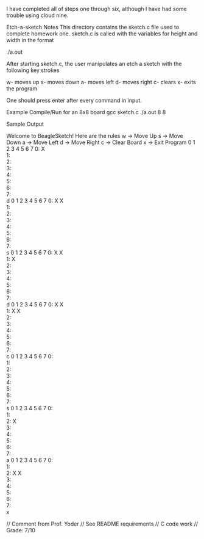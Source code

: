I have completed all of steps one through six, although I have had some trouble using cloud nine.


Etch-a-sketch Notes
This directory contains the sketch.c file used to complete homework one. sketch.c
is called with the variables for height and width in the format

./a.out <height> <width>

After starting sketch.c, the user manipulates an etch a sketch with the following key strokes

w- moves up
s- moves down
a- moves left
d- moves right
c- clears
x- exits the program

One should press enter after every command in input. 

Example Compile/Run for an 8x8 board
gcc sketch.c 
./a.out 8 8

Sample Output

Welcome to BeagleSketch! Here are the rules
w -> Move Up
s -> Move Down
a -> Move Left
d -> Move Right
c -> Clear Board
x -> Exit Program
   0 1 2 3 4 5 6 7 
0: X               
1:                 
2:                 
3:                 
4:                 
5:                 
6:                 
7:                 
d
   0 1 2 3 4 5 6 7 
0: X X             
1:                 
2:                 
3:                 
4:                 
5:                 
6:                 
7:                 
s
   0 1 2 3 4 5 6 7 
0: X X             
1:   X             
2:                 
3:                 
4:                 
5:                 
6:                 
7:                 
d
   0 1 2 3 4 5 6 7 
0: X X             
1:   X X           
2:                 
3:                 
4:                 
5:                 
6:                 
7:                 
c
   0 1 2 3 4 5 6 7 
0:                 
1:                 
2:                 
3:                 
4:                 
5:                 
6:                 
7:                 
s
   0 1 2 3 4 5 6 7 
0:                 
1:                 
2:     X           
3:                 
4:                 
5:                 
6:                 
7:                 
a
   0 1 2 3 4 5 6 7 
0:                 
1:                 
2:   X X           
3:                 
4:                 
5:                 
6:                 
7:                 
x

// Comment from Prof. Yoder
// See README requirements
// C code work
// Grade:  7/10